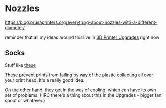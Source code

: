 # Nozzles

https://blog.prusaprinters.org/everything-about-nozzles-with-a-different-diameter/

reminder that all my ideas around this live in [3D Printer Upgrades](1d4w1-vdk4w-058f7-jserp-knwpn) right now

## Socks

Stuff like [these](https://e3d-online.com/v6-socks-pro-pack-of-3)

These prevent prints from failing by way of the plastic collecting all over your print head. It's a really good idea.

On the other hand, they get in the way of cooling, which can have its own set of problems. (IIRC there's a thing about this in the Upgrades - bigger fan spout or whatever.)
